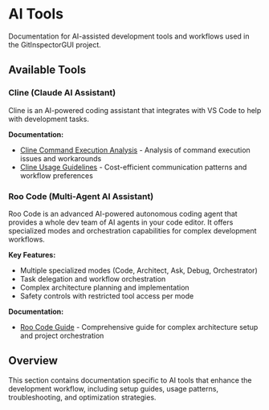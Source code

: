# AI Tools

Documentation for AI-assisted development tools and workflows used in the GitInspectorGUI project.

## Available Tools

### Cline (Claude AI Assistant)

Cline is an AI-powered coding assistant that integrates with VS Code to help with development tasks.

**Documentation:**

-   [Cline Command Execution Analysis](cline-command-execution-analysis.md) - Analysis of command execution issues and workarounds
-   [Cline Usage Guidelines](cline-usage-guidelines.md) - Cost-efficient communication patterns and workflow preferences

### Roo Code (Multi-Agent AI Assistant)

Roo Code is an advanced AI-powered autonomous coding agent that provides a whole dev team of AI agents in your code editor. It offers specialized modes and orchestration capabilities for complex development workflows.

**Key Features:**

-   Multiple specialized modes (Code, Architect, Ask, Debug, Orchestrator)
-   Task delegation and workflow orchestration
-   Complex architecture planning and implementation
-   Safety controls with restricted tool access per mode

**Documentation:**

-   [Roo Code Guide](roo-code-guide.md) - Comprehensive guide for complex architecture setup and project orchestration

## Overview

This section contains documentation specific to AI tools that enhance the development workflow, including setup guides, usage patterns, troubleshooting, and optimization strategies.
